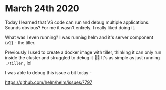 # March 24th 2020

Today I learned that VS code can run and debug multiple applications. Sounds
obvious? For me it wasn't entirely. I really liked doing it.

What was I even running? I was running helm and it's server component (v2) -
the tiller.

Previously I used to create a docker image with tiller, thinking it can only
run inside the cluster and struggled to debug it 🤦‍♂ It's as simple as just
running `./tiller` , lol

I was able to debug this issue a bit today - 

https://github.com/helm/helm/issues/7797

